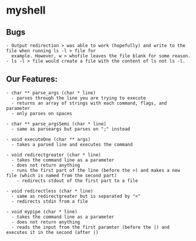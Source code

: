 # myshell

## Bugs
    - Output redirection > was able to work (hopefully) and write to the file when running ls -l > file for 
      example. However, w > whofile leaves the file blank for some reason.
    - ls -l > file would create a file with the content of ls not ls -l.

## Our Features: 
    - char ** parse_args (char * line) 
      - parses through the line you are trying to execute
      - returns an array of strings with each command, flags, and parameter 
      - only parses on spaces 
 
    - char ** parse_argsSemi (char * line) 
      - same as parseargs but parses on ";" instead
      
    - void executeOne (char ** args) 
      - takes a parsed line and executes the command 
      
    - void redirectgreater (char * line) 
      - takes the command line as a parameter
      - does not return anything 
      - runs the first part of the line (before the >) and makes a new file (which is named from the second part)
        - redirects stdout of the first part to a file
 
    - void redirectless (char * line) 
      - same as redirectgreater but is separated by "<"
      - redirects stdin from a file
  
    - void mypipe (char * line)
      - takes the command line as a parameter
      - does not return anything 
      - reads the input from the first paramter (before the |) and executes it in the second (after |)
 
